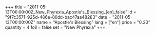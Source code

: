 +++
title = "2011-05-13T00:00:00Z_New_Phyrexia_Apostle's_Blessing_[en]_false"
id = "9f7c3571-925d-486e-80dd-bac47aa48283"
date = "2011-05-13T00:00:00Z"
name = "Apostle's Blessing"
lang = ["en"]
price = "0.23"
quantity = 4
foil = false
set = "New Phyrexia"
+++
